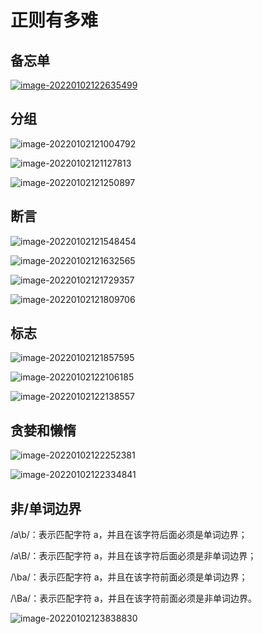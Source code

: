 # 正则有多难

## 备忘单

[![image-20220102122635499](../assets/image-20220102122635499.png)](https://regexlearn.com/zh-cn/cheatsheet)

## 分组

![image-20220102121004792](../assets/image-20220102121004792.png)

![image-20220102121127813](../assets/image-20220102121127813.png)

![image-20220102121250897](../assets/image-20220102121250897.png)

## 断言



![image-20220102121548454](../assets/image-20220102121548454.png)

![image-20220102121632565](../assets/image-20220102121632565.png)

![image-20220102121729357](../assets/image-20220102121729357.png)

![image-20220102121809706](../assets/image-20220102121809706.png)

## 标志

![image-20220102121857595](../assets/image-20220102121857595.png)

![image-20220102122106185](../assets/image-20220102122106185.png)

![image-20220102122138557](../assets/image-20220102122138557.png)

## 贪婪和懒惰

![image-20220102122252381](../assets/image-20220102122252381.png)

![image-20220102122334841](../assets/image-20220102122334841.png)

## 非/单词边界

/a\\b/：表示匹配字符 a，并且在该字符后面必须是单词边界；

/a\\B/：表示匹配字符 a，并且在该字符后面必须是非单词边界；

/\\ba/：表示匹配字符 a，并且在该字符前面必须是单词边界；

/\\Ba/：表示匹配字符 a，并且在该字符前面必须是非单词边界。

![image-20220102123838830](../assets/image-20220102123838830.png)
